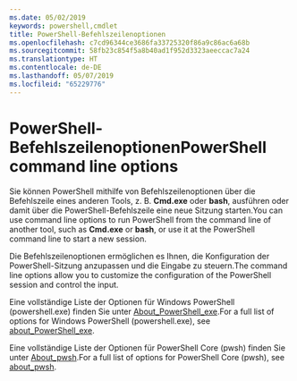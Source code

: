 ```yaml
---
ms.date: 05/02/2019
keywords: powershell,cmdlet
title: PowerShell-Befehlszeilenoptionen
ms.openlocfilehash: c7cd96344ce3686fa33725320f86a9c86ac6a68b
ms.sourcegitcommit: 58fb23c854f5a8b40ad1f952d3323aeeccac7a24
ms.translationtype: HT
ms.contentlocale: de-DE
ms.lasthandoff: 05/07/2019
ms.locfileid: "65229776"
---
```

# <a name="powershell-command-line-options"></a><span data-ttu-id="04446-103">PowerShell-Befehlszeilenoptionen</span><span class="sxs-lookup"><span data-stu-id="04446-103">PowerShell command line options</span></span>

<span data-ttu-id="04446-104">Sie können PowerShell mithilfe von Befehlszeilenoptionen über die Befehlszeile eines anderen Tools, z. B. **Cmd.exe** oder **bash**, ausführen oder damit über die PowerShell-Befehlszeile eine neue Sitzung starten.</span><span class="sxs-lookup"><span data-stu-id="04446-104">You can use command line options to run PowerShell from the command line of another tool, such as **Cmd.exe** or **bash**, or use it at the PowerShell command line to start a new session.</span></span>

<span data-ttu-id="04446-105">Die Befehlszeilenoptionen ermöglichen es Ihnen, die Konfiguration der PowerShell-Sitzung anzupassen und die Eingabe zu steuern.</span><span class="sxs-lookup"><span data-stu-id="04446-105">The command line options allow you to customize the configuration of the PowerShell session and control the input.</span></span>

<span data-ttu-id="04446-106">Eine vollständige Liste der Optionen für Windows PowerShell (powershell.exe) finden Sie unter [About_PowerShell_exe](/powershell/module/Microsoft.PowerShell.Core/About/about_PowerShell_exe).</span><span class="sxs-lookup"><span data-stu-id="04446-106">For a full list of options for Windows PowerShell (powershell.exe), see [about_PowerShell_exe](/powershell/module/Microsoft.PowerShell.Core/About/about_PowerShell_exe).</span></span>

<span data-ttu-id="04446-107">Eine vollständige Liste der Optionen für PowerShell Core (pwsh) finden Sie unter [About_pwsh](/powershell/module/Microsoft.PowerShell.Core/About/about_pwsh).</span><span class="sxs-lookup"><span data-stu-id="04446-107">For a full list of options for PowerShell Core (pwsh), see [about_pwsh](/powershell/module/Microsoft.PowerShell.Core/About/about_pwsh).</span></span>